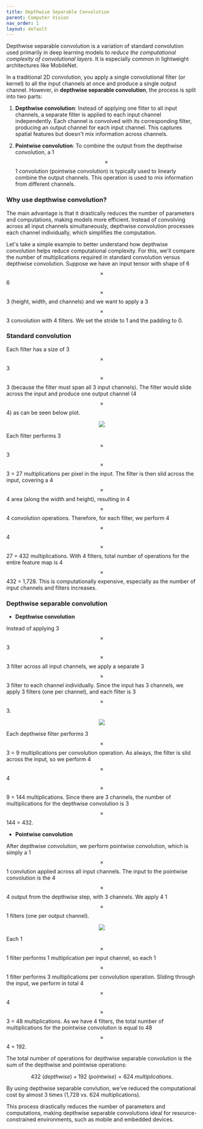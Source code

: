 ```yaml
---
title: Depthwise Separable Convolution
parent: Computer Vision
nav_order: 1
layout: default
---
```


Depthwise separable convolution is a variation of standard convolution used primarily in deep learning models to *reduce the computational complexity of convolutional layers*. It is especially common in lightweight architectures like MobileNet.

In a traditional 2D convolution, you apply a single convolutional filter (or kernel) to all the input channels at once and produce a single output channel. However, in **depthwise separable convolution**, the process is split into two parts: 

1. **Depthwise convolution**: Instead of applying one filter to all input channels, a separate filter is applied to each input channel independently. Each channel is convolved with its corresponding filter, producing an output channel for each input channel. This captures spatial features but doesn't mix information across channels.
  
2. **Pointwise convolution**: To combine the output from the depthwise convolution, a 1 $$\times$$ 1 convolution (pointwise convolution) is typically used to linearly combine the output channels. This operation is used to mix information from different channels.

### Why use depthwise convolution?

The main advantage is that it drastically reduces the number of parameters and computations, making models more efficient. Instead of convolving across all input channels simultaneously, depthwise convolution processes each channel individually, which simplifies the computation.

Let's take a simple example to better understand how depthwise convolution helps reduce computational complexity. For this, we'll compare the number of multiplications required in standard convolution versus depthwise convolution. Suppose we have an input tensor with shape of 6 $$\times$$ 6 $$\times$$ 3 (height, width, and channels) and we want to apply a 3 $$\times$$ 3 convolution with 4 filters. We set the stride to 1 and the padding to 0.

### Standard convolution

Each filter has a size of 3 $$\times$$ 3 $$\times$$ 3 (because the filter must span all 3 input channels). The filter would slide across the input and produce one output channel (4 $$\times$$ 4) as can be seen below plot.

<p align="center">
  <img src="https://github.com/user-attachments/assets/e67fe61b-e7f7-4635-807c-491d87765745">
</p>

Each filter performs 3 $$\times$$ 3 $$\times$$ 3 = 27 multiplications per pixel in the input. The filter is then slid across the input, covering a 4 $$\times$$ 4 area (along the width and height), resulting in 4 $$\times$$ 4 convolution operations. Therefore, for each filter, we perform 4 $$\times$$ 4 $$\times$$ 27 = 432 multiplications. With 4 filters, total number of operations for the entire feature map is 4 $$\times$$ 432 = 1,728. This is computationally expensive, especially as the number of input channels and filters increases.

### Depthwise separable convolution

- **Depthwise convolution**

Instead of applying 3 $$\times$$ 3 $$\times$$ 3 filter across all input channels, we apply a separate 3 $$\times$$ 3 filter to each channel individually. Since the input has 3 channels, we apply 3 filters (one per channel), and each filter is 3 $$\times$$ 3.

<p align="center">
  <img src="https://github.com/user-attachments/assets/f0a4527b-ebb9-4468-bd53-2d948764a03b">
</p>

Each depthwise filter performs 3 $$\times$$ 3 = 9 multiplications per convolution operation. As always, the filter is slid across the input, so we perform 4 $$\times$$ 4 $$\times$$ 9 = 144 multiplications. Since there are 3 channels, the number of multiplications for the depthwise convolution is 3 $$\times$$ 144 = 432. 

- **Pointwise convolution**

After depthwise convolution, we perform pointwise convolution, which is simply a 1 $$\times$$ 1 convlution applied across all input channels. The input to the pointwise convolution is the 4 $$\times$$ 4 output from the depthwise step, with 3 channels. We apply 4 1 $$\times$$ 1 filters (one per output channel).

<p align="center">
  <img src="https://github.com/user-attachments/assets/3d480522-84bf-4d7a-b87b-7a229f27bac0">
</p>

Each 1 $$\times$$ 1 filter performs 1 multiplication per input channel, so each 1 $$\times$$ 1 filter performs 3 multiplications per convolution operation. Sliding through the input, we perform in total 4 $$\times$$ 4 $$\times$$ 3 = 48 multiplications. As we have 4 filters, the total number of multiplications for the pointwise convolution is equal to 48 $$\times$$ 4 = 192.

The total number of operations for depthwise separable convolution is the sum of the depthwise and pointwise operations:

$$ 432 \ (depthwise) + 192 \ (pointwise) = 624 \ multiplications. $$

By using depthwise separable convlution, we've reduced the computational cost by almost 3 times (1,728 vs. 624 multiplications).

This process drastically reduces the number of parameters and computations, making depthwise separable convolutions ideal for resource-constrained environments, such as mobile and embedded devices.
